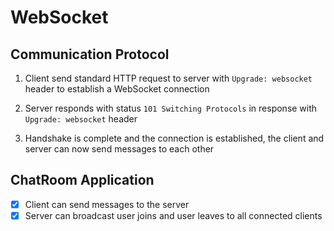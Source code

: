 # WebSocket

## Communication Protocol

1. Client send standard HTTP request to server with `Upgrade: websocket` header to establish a
   WebSocket connection

2. Server responds with status `101 Switching Protocols` in response with `Upgrade: websocket`
   header

3. Handshake is complete and the connection is established, the client and server can now send
   messages to each other

## ChatRoom Application

- [x] Client can send messages to the server
- [x] Server can broadcast user joins and user leaves to all connected clients
